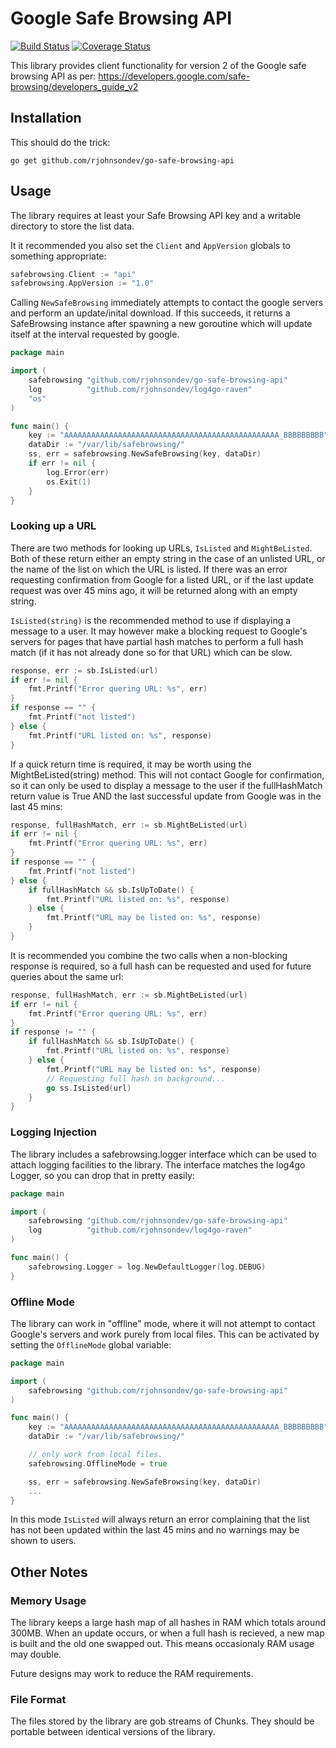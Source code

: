 Google Safe Browsing API
========================

[![Build Status](https://travis-ci.org/rjohnsondev/go-safe-browsing-api.png?branch=master)](https://travis-ci.org/rjohnsondev/go-safe-browsing-api)
[![Coverage Status](https://coveralls.io/repos/rjohnsondev/go-safe-browsing-api/badge.png?branch=HEAD)](https://coveralls.io/r/rjohnsondev/go-safe-browsing-api?branch=HEAD)

This library provides client functionality for version 2 of the Google safe
browsing API as per:
https://developers.google.com/safe-browsing/developers_guide_v2

Installation
------------

This should do the trick:

    go get github.com/rjohnsondev/go-safe-browsing-api

Usage
-----

The library requires at least your Safe Browsing API key and a writable
directory to store the list data.

It it recommended you also set the <code>Client</code> and
<code>AppVersion</code> globals to something appropriate:

```go
safebrowsing.Client := "api"
safebrowsing.AppVersion := "1.0"
```

Calling <code>NewSafeBrowsing</code> immediately attempts to contact the google
servers and perform an update/inital download.  If this succeeds, it returns a
SafeBrowsing instance after spawning a new goroutine which will update itself
at the interval requested by google.

```go
package main

import (
	safebrowsing "github.com/rjohnsondev/go-safe-browsing-api"
    log          "github.com/rjohnsondev/log4go-raven"
    "os"
)

func main() {
    key := "AAAAAAAAAAAAAAAAAAAAAAAAAAAAAAAAAAAAAAAAAAAAAAAA_BBBBBBBBB"
    dataDir := "/var/lib/safebrowsing/"
	ss, err = safebrowsing.NewSafeBrowsing(key, dataDir)
	if err != nil {
		log.Error(err)
        os.Exit(1)
	}
}
```

### Looking up a URL

There are two methods for looking up URLs, <code>IsListed</code> and
<code>MightBeListed</code>.  Both of these return either an empty string in the
case of an unlisted URL, or the name of the list on which the URL is listed.
If there was an error requesting confirmation from Google for a listed URL, or
if the last update request was over 45 mins ago, it will be returned along with
an empty string.

<code>IsListed(string)</code> is the recommended method to use if displaying a
message to a user.  It may however make a blocking request to Google's servers
for pages that have partial hash matches to perform a full hash match (if it
has not already done so for that URL) which can be slow.

```go
response, err := sb.IsListed(url)
if err != nil {
    fmt.Printf("Error quering URL: %s", err)
}
if response == "" {
    fmt.Printf("not listed")
} else {
    fmt.Printf("URL listed on: %s", response)
}
```

If a quick return time is required, it may be worth using the
MightBeListed(string) method.  This will not contact Google for confirmation,
so it can only be used to display a message to the user if the fullHashMatch
return value is True AND the last successful update from Google was in the last
45 mins:

```go
response, fullHashMatch, err := sb.MightBeListed(url)
if err != nil {
    fmt.Printf("Error quering URL: %s", err)
}
if response == "" {
    fmt.Printf("not listed")
} else {
    if fullHashMatch && sb.IsUpToDate() {
        fmt.Printf("URL listed on: %s", response)
    } else {
        fmt.Printf("URL may be listed on: %s", response)
    }
}
```

It is recommended you combine the two calls when a non-blocking response is
required, so a full hash can be requested and used for future queries about the
same url:

```go
response, fullHashMatch, err := sb.MightBeListed(url)
if err != nil {
    fmt.Printf("Error quering URL: %s", err)
}
if response != "" {
    if fullHashMatch && sb.IsUpToDate() {
        fmt.Printf("URL listed on: %s", response)
    } else {
        fmt.Printf("URL may be listed on: %s", response)
        // Requesting full hash in background...
        go ss.IsListed(url)
    }
}
```

### Logging Injection

The library includes a safebrowsing.logger interface which can be used to
attach logging facilities to the library.  The interface matches the log4go
Logger, so you can drop that in pretty easily:

```go
package main

import (
	safebrowsing "github.com/rjohnsondev/go-safe-browsing-api"
    log          "github.com/rjohnsondev/log4go-raven"
)

func main() {
    safebrowsing.Logger = log.NewDefaultLogger(log.DEBUG)
}
```

### Offline Mode

The library can work in "offline" mode, where it will not attempt to contact
Google's servers and work purely from local files.  This can be activated by
setting the <code>OfflineMode</code> global variable:

```go
package main

import (
	safebrowsing "github.com/rjohnsondev/go-safe-browsing-api"
)

func main() {
    key := "AAAAAAAAAAAAAAAAAAAAAAAAAAAAAAAAAAAAAAAAAAAAAAAA_BBBBBBBBB"
    dataDir := "/var/lib/safebrowsing/"

    // only work from local files.
	safebrowsing.OfflineMode = true

	ss, err = safebrowsing.NewSafeBrowsing(key, dataDir)
	...
}
```

In this mode <code>IsListed</code> will always return an error complaining that
the list has not been updated within the last 45 mins and no warnings may be
shown to users.

Other Notes
-----------

### Memory Usage

The library keeps a large hash map of all hashes in RAM which totals around
300MB.  When an update occurs, or when a full hash is recieved, a new map is
built and the old one swapped out.  This means occasionaly RAM usage may
double.

Future designs may work to reduce the RAM requirements.

### File Format

The files stored by the library are gob streams of Chunks.  They should be
portable between identical versions of the library.
